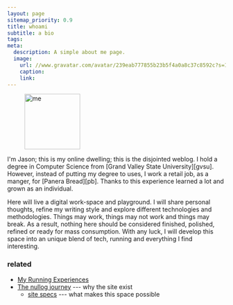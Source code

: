 ```yaml
---
layout: page
sitemap_priority: 0.9
title: whoami
subtitle: a bio
tags:
meta:
  description: A simple about me page.
  image:
    url: //www.gravatar.com/avatar/239eab777855b23b5f4a0a8c37c8592c?s=128
    caption:
    link:
---
```


<div class='about'><figure><img src="{{{ meta.image.url }}}" alt='me' class='img-circle' width=128 height=128></figure> I'm Jason; this is my online dwelling; this is the disjointed weblog. I hold a degree in Computer Science from [Grand Valley State University][gvsu]. However, instead of putting my degree to uses, I work a retail job, as a manger, for [Panera Bread][pb]. Thanks to this experience learned a lot and grown as an individual.</div>

Here will live a digital work-space and playground. I will share personal thoughts, refine my writing style and explore different technologies and methodologies. Things may work, things may not work and things may break. As a result, nothing here should be considered finished, polished, refined or ready for mass consumption. With any luck, I will develop this space into an unique blend of tech, running and everything I find interesting.

### related
* [My Running Experiences][running]
* [The nullog journey][history] --- why the site exist
   * [site specs][spec] --- what makes this space possible

[gravatar]: //www.gravatar.com/avatar/239eab777855b23b5f4a0a8c37c8592c?s=128
[pb]: http://panerabread.com
[gvsu]: http://gvsu.edu
[running]: running
[history]: history "a purposeful endeavor"
[spec]: spec "infrastructure, specs & data"
